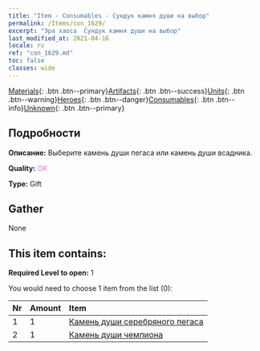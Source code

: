 ```yaml
---
title: "Item - Consumables - Сундук камня души на выбор"
permalink: /Items/con_1629/
excerpt: "Эра хаоса  Сундук камня души на выбор"
last_modified_at: 2021-04-16
locale: ru
ref: "con_1629.md"
toc: false
classes: wide
---
```

 [Materials](/ru/Items/){: .btn .btn--primary}[Artifacts](/ru/Items/Artifacts/){: .btn .btn--success}[Units](/ru/Items/Units/){: .btn .btn--warning}[Heroes](/ru/Items/Heroes/){: .btn .btn--danger}[Consumables](/ru/Items/Consumables/){: .btn .btn--info}[Unknown](/ru/Items/Unknown/){: .btn .btn--primary}

## Подробности
 **Описание:** Выберите камень души пегаса или камень души всадника.

 **Quality:** <span style="color: #DA70D6">OK</span>

 **Type:** Gift

## Gather

  None

## This item contains:

 **Required Level to open:** 1

 You would need to choose 1 item from the list (0):

  | Nr | Amount |     Item    |
  |:---|:-------|:------------|
  | 1 | 1 | [Камень души серебряного пегаса](/ru/Items/unt_292/) |  | 
  | 2 | 1 | [Камень души чемпиона](/ru/Items/unt_287/) |  | 
